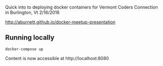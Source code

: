 Quick into to deploying docker containers for Vermont Coders Connection in
Burlington, Vt 2/16/2016

http://aburnett.github.io/docker-meetup-presentation

## Running locally

    docker-compose up

Content is now accessible at http://localhost:8080
